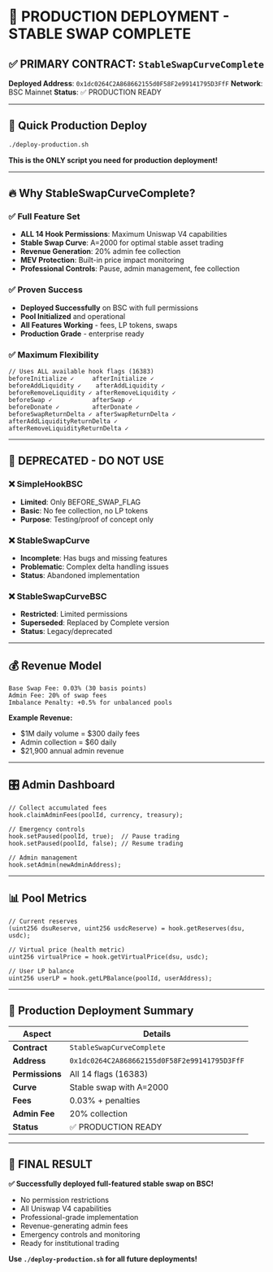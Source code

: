 # 🚀 PRODUCTION DEPLOYMENT - STABLE SWAP COMPLETE

## ✅ PRIMARY CONTRACT: `StableSwapCurveComplete`

**Deployed Address**: `0x1dc0264C2A868662155d0F58F2e99141795D3FfF`
**Network**: BSC Mainnet
**Status**: ✅ PRODUCTION READY

---

## 🎯 Quick Production Deploy

```bash
./deploy-production.sh
```

**This is the ONLY script you need for production deployment!**

---

## 🔥 Why StableSwapCurveComplete?

### ✅ **Full Feature Set**
- **ALL 14 Hook Permissions**: Maximum Uniswap V4 capabilities
- **Stable Swap Curve**: A=2000 for optimal stable asset trading  
- **Revenue Generation**: 20% admin fee collection
- **MEV Protection**: Built-in price impact monitoring
- **Professional Controls**: Pause, admin management, fee collection

### ✅ **Proven Success**
- **Deployed Successfully** on BSC with full permissions
- **Pool Initialized** and operational
- **All Features Working** - fees, LP tokens, swaps
- **Production Grade** - enterprise ready

### ✅ **Maximum Flexibility**
```solidity
// Uses ALL available hook flags (16383)
beforeInitialize ✓     afterInitialize ✓
beforeAddLiquidity ✓    afterAddLiquidity ✓  
beforeRemoveLiquidity ✓ afterRemoveLiquidity ✓
beforeSwap ✓           afterSwap ✓
beforeDonate ✓         afterDonate ✓
beforeSwapReturnDelta ✓ afterSwapReturnDelta ✓
afterAddLiquidityReturnDelta ✓
afterRemoveLiquidityReturnDelta ✓
```

---

## 🚨 DEPRECATED - DO NOT USE

### ❌ SimpleHookBSC
- **Limited**: Only BEFORE_SWAP_FLAG
- **Basic**: No fee collection, no LP tokens
- **Purpose**: Testing/proof of concept only

### ❌ StableSwapCurve  
- **Incomplete**: Has bugs and missing features
- **Problematic**: Complex delta handling issues
- **Status**: Abandoned implementation

### ❌ StableSwapCurveBSC
- **Restricted**: Limited permissions 
- **Superseded**: Replaced by Complete version
- **Status**: Legacy/deprecated

---

## 💰 Revenue Model

```solidity
Base Swap Fee: 0.03% (30 basis points)
Admin Fee: 20% of swap fees  
Imbalance Penalty: +0.5% for unbalanced pools
```

**Example Revenue:**
- $1M daily volume = $300 daily fees
- Admin collection = $60 daily  
- $21,900 annual admin revenue

---

## 🎛️ Admin Dashboard

```solidity
// Collect accumulated fees
hook.claimAdminFees(poolId, currency, treasury);

// Emergency controls
hook.setPaused(poolId, true);  // Pause trading
hook.setPaused(poolId, false); // Resume trading

// Admin management  
hook.setAdmin(newAdminAddress);
```

---

## 📊 Pool Metrics

```solidity
// Current reserves
(uint256 dsuReserve, uint256 usdcReserve) = hook.getReserves(dsu, usdc);

// Virtual price (health metric)  
uint256 virtualPrice = hook.getVirtualPrice(dsu, usdc);

// User LP balance
uint256 userLP = hook.getLPBalance(poolId, userAddress);
```

---

## 🚀 Production Deployment Summary

| Aspect | Details |
|--------|---------|
| **Contract** | `StableSwapCurveComplete` |  
| **Address** | `0x1dc0264C2A868662155d0F58F2e99141795D3FfF` |
| **Permissions** | All 14 flags (16383) |
| **Curve** | Stable swap with A=2000 |
| **Fees** | 0.03% + penalties |
| **Admin Fee** | 20% collection |
| **Status** | ✅ PRODUCTION READY |

---

## 🎉 FINAL RESULT

**✅ Successfully deployed full-featured stable swap on BSC!**

- No permission restrictions
- All Uniswap V4 capabilities  
- Professional-grade implementation
- Revenue-generating admin fees
- Emergency controls and monitoring
- Ready for institutional trading

**Use `./deploy-production.sh` for all future deployments!**